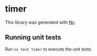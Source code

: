 # timer

This library was generated with [Nx](https://nx.dev).

## Running unit tests

Run `nx test timer` to execute the unit tests.
